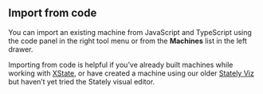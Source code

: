 ## Import from code

You can import an existing machine from JavaScript and TypeScript using the code panel in the right tool menu or from the **Machines** list in the left drawer.

Importing from code is helpful if you’ve already built machines while working with [XState](https://xstate.js.org/docs), or have created a machine using our older [Stately Viz](https://stately.ai/viz) but haven’t yet tried the Stately visual editor.